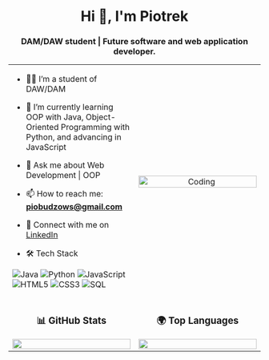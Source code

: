 <h1 align="center">Hi 👋, I'm Piotrek</h1>
<h3 align="center">DAM/DAW student | Future software and web application developer.</h3>

<table align="center">
<tr border="none">
<td width="50%" align="left">

- 🧑‍🎓 I’m a student of DAW/DAM

- 🌱 I’m currently learning OOP with Java, Object-Oriented Programming with Python, and advancing in JavaScript  

- 💬 Ask me about Web Development | OOP  

- 📫 How to reach me: **piobudzows@gmail.com**  

- 🔗 Connect with me on [LinkedIn](www.linkedin.com/in/piobudzows)  

-  🛠️ Tech Stack
  
![Java](https://img.shields.io/badge/Java-ED8B00?style=for-the-badge&logo=java&logoColor=white)  ![Python](https://img.shields.io/badge/Python-3776AB?style=for-the-badge&logo=python&logoColor=white)  ![JavaScript](https://img.shields.io/badge/JavaScript-F7DF1E?style=for-the-badge&logo=javascript&logoColor=black)  ![HTML5](https://img.shields.io/badge/HTML5-E34F26?style=for-the-badge&logo=html5&logoColor=white) ![CSS3](https://img.shields.io/badge/CSS3-1572B6?style=for-the-badge&logo=css3&logoColor=white) ![SQL](https://img.shields.io/badge/SQL-4479A1?style=for-the-badge&logo=postgresql&logoColor=white)

</td>
<td width="50%" align="center">

  <img align="center" alt="Coding" width="100%" src="https://repository-images.githubusercontent.com/588181932/e36ec678-7984-4cdd-8e4c-a3932772ff8e">

</td>
</tr>

<tr border="none">
<td width="50%" align="center">

### 📊 GitHub Stats  
<img src="https://github-readme-stats.vercel.app/api?username=BudzowskiPiotrek&show_icons=true&theme=radical" width="100%">

</td>
<td width="50%" align="center">

### 🌍 Top Languages  
<img src="https://github-readme-stats.vercel.app/api/top-langs/?username=BudzowskiPiotrek&layout=compact&exclude_repo=repo_con_cpp&theme=radical" width="100%">

</td>
</tr>

</table>
